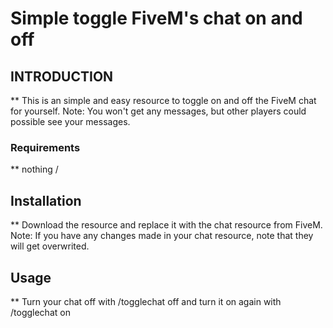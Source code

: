 # Simple toggle FiveM's chat on and off

## INTRODUCTION
** This is an simple and easy resource to toggle on and off the FiveM chat for yourself. Note: You won't get any messages, but other players could possible see your messages.

### Requirements
** nothing /

## Installation
** Download the resource and replace it with the chat resource from FiveM. Note: If you have any changes made in your chat resource, note that they will get overwrited.

## Usage
** Turn your chat off with /togglechat off and turn it on again with /togglechat on
